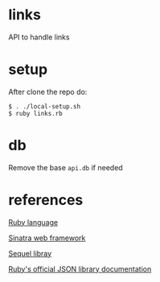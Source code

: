 # links
API to handle links 

# setup
After clone the repo do: 
```
$ . ./local-setup.sh
$ ruby links.rb
```

# db
Remove the base `api.db` if needed

# references

[Ruby language](https://www.ruby-lang.org/en/)

[Sinatra web framework](http://sinatrarb.com/)

[Sequel libray](http://sequel.jeremyevans.net/)

[Ruby's official JSON library documentation](https://ruby-doc.org/stdlib-2.6.1/libdoc/json/rdoc/JSON.html)
